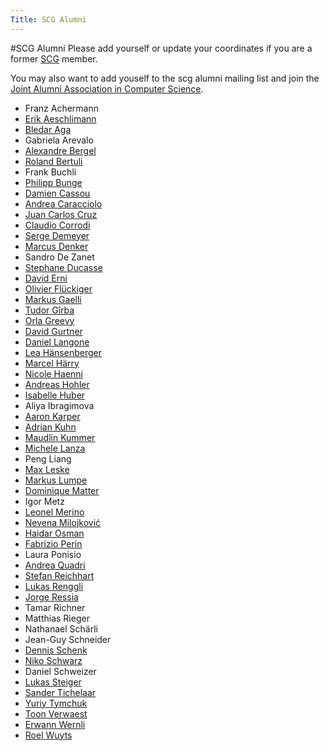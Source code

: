 ```yaml
---
Title: SCG Alumni
---
```

#SCG Alumni
Please add yourself or update your coordinates if you are a former [SCG](http://www.iam.unibe.ch/~scg/) member.

You may also want to add youself to the scg alumni mailing list and join the [Joint Alumni Association in Computer Science](https://www.jointalumni.ch/).



-  Franz Achermann
-  [Erik Aeschlimann](%base_url%/wiki/alumni/erikaeschlimann)
-  [Bledar Aga](%base_url%/wiki/alumni/bledaraga)
-  Gabriela Arevalo
-  [Alexandre Bergel](http://www.bergel.eu/)
-  [Roland Bertuli](http://www.new.facebook.com/profile.php?id=1193731892)
-  Frank Buchli
-  [Philipp Bunge](https://pbunge.crimson.ch/)
-  [Damien Cassou](http://damiencassou.seasidehosting.st/)
-  [Andrea Caracciolo](%base_url%/staff/Caracciolo)
-  [Juan Carlos Cruz](http://www.linkedin.com/pub/6/297/22b)
-  [Claudio Corrodi](%base_url%/staff/Corrodi)
-  [Serge Demeyer](http://www.win.ua.ac.be/~sdemey/)
-  [Marcus Denker](http://marcusdenker.de/)
-  Sandro De Zanet
-  [Stephane Ducasse](http://stephane.ducasse.free.fr/)
-  [David Erni](%base_url%/wiki/alumni/daviderni)
-  [Olivier Flückiger](%base_url%/staff/oli)
-  [Markus Gaelli](http://www.emergent.de/)
-  [Tudor Gîrba](http://www.tudorgirba.com/)
-  [Orla Greevy](http://www.sw-eng.ibone.ch/team/greevy)
-  [David Gurtner](%base_url%/wiki/alumni/DavidGurtner)
-  [Daniel Langone](%base_url%/wiki/alumni/daniellangone)
-  [Lea Hänsenberger](%base_url%/wiki/alumni/lea)
-  [Marcel Härry](%base_url%/wiki/alumni/marcelhrry)
-  [Nicole Haenni](%base_url%/wiki/alumni/nicolehaenni)
-  [Andreas Hohler](%base_url%/wiki/alumni/AndreasHohler)
-  [Isabelle Huber](http://www.philnat.unibe.ch/)
-  Aliya Ibragimova
-  [Aaron Karper](%base_url%/wiki/alumni/AaronKarper)
-  [Adrian Kuhn](%base_url%/wiki/alumni/adriankuhn)
-  [Maudlin Kummer](%base_url%/wiki/alumni/MaudlinKummer)
-  [Michele Lanza](http://www.inf.usi.ch/faculty/lanza/)
-  Peng Liang
-  [Max Leske](%base_url%/wiki/alumni/maxleske)
-  [Markus Lumpe](http://www.ict.swin.edu.au/personal/mlumpe/)
-  [Dominique Matter](%base_url%/wiki/alumni/dominiquematter)
-  Igor Metz
-  [Leonel Merino](%base_url%/staff/merino)
-  [Nevena Milojković](%base_url%/staff/Milojkovic)
-  [Haidar Osman](%base_url%/staff/Osman)
-  [Fabrizio Perin](%base_url%/staff/fabrizioperin)
-  Laura Ponisio
-  [Andrea Quadri](%base_url%/wiki/alumni/quadri)
-  [Stefan Reichhart](%base_url%/wiki/alumni/stefanreichhart)
-  [Lukas Renggli](http://www.lukas-renggli.ch/)
-  [Jorge Ressia](%base_url%/staff/jorgeressia)
-  Tamar Richner
-  Matthias Rieger
-  Nathanael Schärli
-  Jean-Guy Schneider
-  [Dennis Schenk](/wiki/alumni/dennisschenk)
-  [Niko Schwarz](%base_url%/staff/Schwarz)
-  Daniel Schweizer
-  [Lukas Steiger](https://www.xing.com/profile/Lukas_Steiger)
-  [Sander Tichelaar](https://www.xing.com/profile/Sander_Tichelaar)
-  [Yuriy Tymchuk](%base_url%/staff/YuriyTymchuk)
-  [Toon Verwaest](%base_url%/staff/toonverwaest)
-  [Erwann Wernli](http://www.ewernli.com/)
-  [Roel Wuyts](http://decomp.ulb.ac.be/roelwuyts/)
